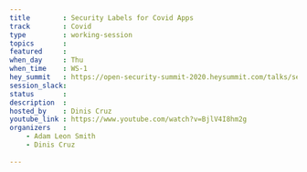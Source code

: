 ```yaml
---
title        : Security Labels for Covid Apps
track        : Covid
type         : working-session
topics       :
featured     :
when_day     : Thu
when_time    : WS-1
hey_summit   : https://open-security-summit-2020.heysummit.com/talks/security-labels-for-covid-apps/
session_slack:
status       : 
description  :
hosted_by    : Dinis Cruz
youtube_link : https://www.youtube.com/watch?v=BjlV4I8hm2g
organizers   :
    - Adam Leon Smith
    - Dinis Cruz
    
---
```

